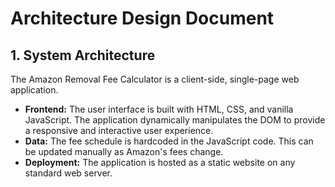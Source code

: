 # Architecture Design Document

## 1. System Architecture

The Amazon Removal Fee Calculator is a client-side, single-page web application.

- **Frontend:** The user interface is built with HTML, CSS, and vanilla JavaScript. The application dynamically manipulates the DOM to provide a responsive and interactive user experience.
- **Data:** The fee schedule is hardcoded in the JavaScript code. This can be updated manually as Amazon's fees change.
- **Deployment:** The application is hosted as a static website on any standard web server.